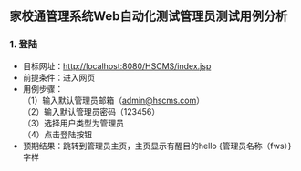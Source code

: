 ## 家校通管理系统Web自动化测试管理员测试用例分析

### 1. 登陆
* 目标网址：<http://localhost:8080/HSCMS/index.jsp>
* 前提条件：进入网页
* 用例步骤：<br>
    （1）输入默认管理员邮箱（admin@hscms.com）<br>
    （2）输入默认管理员密码（123456）<br>
    （3）选择用户类型为管理员 <br>
    （4）点击登陆按钮
* 预期结果：跳转到管理员主页，主页显示有醒目的hello {管理员名称（fws）}字样